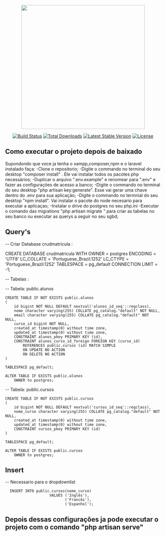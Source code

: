 <p align="center"><a href="https://laravel.com" target="_blank"><img src="https://raw.githubusercontent.com/laravel/art/master/logo-lockup/5%20SVG/2%20CMYK/1%20Full%20Color/laravel-logolockup-cmyk-red.svg" width="400"></a></p>

<p align="center">
<a href="https://travis-ci.org/laravel/framework"><img src="https://travis-ci.org/laravel/framework.svg" alt="Build Status"></a>
<a href="https://packagist.org/packages/laravel/framework"><img src="https://img.shields.io/packagist/dt/laravel/framework" alt="Total Downloads"></a>
<a href="https://packagist.org/packages/laravel/framework"><img src="https://img.shields.io/packagist/v/laravel/framework" alt="Latest Stable Version"></a>
<a href="https://packagist.org/packages/laravel/framework"><img src="https://img.shields.io/packagist/l/laravel/framework" alt="License"></a>
</p>


## Como executar o projeto depois de baixado

Supondondo que voce ja tenha o xampp,composer,npm e o laravel instalado faça:
-Clone o repositorio;
-Digite o commando no terminal do seu desktop "composer install" . Ele vai instalar todos os pacotes php necessários;
-Duplicar o arquivo ".env.example" e renomear para ".env" e fazer as configurações de acesso a banco;
-Digite o commando no terminal do seu desktop "php artisan key:generate". Esse vai gerar uma chave dentro do .env para sua aplicação;
-Digite o commando no termnial do seu desktop "npm install". Vai instalar o pacote do node necesario para executar a aplicaçao;
-Instalar o drive do postgres no seu php.ini
-Executar o comando das migrations "php artisan migrate " para criar as tabelas no seu banco ou executar as querys a seguir no seu sgbd;

## Query's

-- Criar Database crudmatricula : 

CREATE DATABASE crudmatricula
    WITH 
    OWNER = postgres
    ENCODING = 'UTF8'
    LC_COLLATE = 'Portuguese_Brazil.1252'
    LC_CTYPE = 'Portuguese_Brazil.1252'
    TABLESPACE = pg_default
    CONNECTION LIMIT = -1;

-- Tabelas :

-- Tabela: public.alunos

    CREATE TABLE IF NOT EXISTS public.alunos
    (
        id bigint NOT NULL DEFAULT nextval('alunos_id_seq'::regclass),
        nome character varying(255) COLLATE pg_catalog."default" NOT NULL,
        email character varying(255) COLLATE pg_catalog."default" NOT NULL,
        curso_id bigint NOT NULL,
        created_at timestamp(0) without time zone,
        updated_at timestamp(0) without time zone,
        CONSTRAINT alunos_pkey PRIMARY KEY (id),
        CONSTRAINT alunos_curso_id_foreign FOREIGN KEY (curso_id)
            REFERENCES public.cursos (id) MATCH SIMPLE
            ON UPDATE NO ACTION
            ON DELETE NO ACTION
    )

    TABLESPACE pg_default;

    ALTER TABLE IF EXISTS public.alunos
        OWNER to postgres;
    
-- Tabela: public.cursos

    CREATE TABLE IF NOT EXISTS public.cursos
    (
        id bigint NOT NULL DEFAULT nextval('cursos_id_seq'::regclass),
        nome_curso character varying(255) COLLATE pg_catalog."default" NOT NULL,
        created_at timestamp(0) without time zone,
        updated_at timestamp(0) without time zone,
        CONSTRAINT cursos_pkey PRIMARY KEY (id)
    )

    TABLESPACE pg_default;

    ALTER TABLE IF EXISTS public.cursos
        OWNER to postgres;
  
  ## Insert 
  -- Necessario para o dropdownlist
  
      INSERT INTO public.cursos(nome_curso)
	                    VALUES ('Inglês'),
                               ('Francês'),
                               ('Espanhol');
   
   ## Depois dessas configurações ja pode executar o projeto com o comando "php artisan serve"
